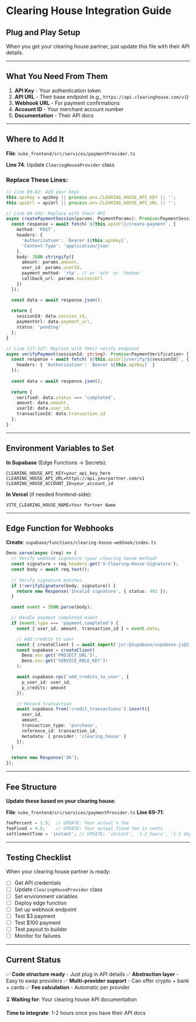 # Clearing House Integration Guide

## Plug and Play Setup

When you get your clearing house partner, just update this file with their API details.

---

## What You Need From Them

1. **API Key** - Your authentication token
2. **API URL** - Their base endpoint (e.g., `https://api.clearinghouse.com/v1`)
3. **Webhook URL** - For payment confirmations
4. **Account ID** - Your merchant account number
5. **Documentation** - Their API docs

---

## Where to Add It

**File**: `nuke_frontend/src/services/paymentProvider.ts`

**Line 74**: Update `ClearingHouseProvider` class

### Replace These Lines:

```typescript
// Line 80-82: Add your keys
this.apiKey = apiKey || process.env.CLEARING_HOUSE_API_KEY || '';
this.apiUrl = apiUrl || process.env.CLEARING_HOUSE_API_URL || '';

// Line 88-102: Replace with their API
async createPaymentSession(params: PaymentParams): Promise<PaymentSession> {
  const response = await fetch(`${this.apiUrl}/create-payment`, {
    method: 'POST',
    headers: {
      'Authorization': `Bearer ${this.apiKey}`,
      'Content-Type': 'application/json'
    },
    body: JSON.stringify({
      amount: params.amount,
      user_id: params.userId,
      payment_method: 'rtp', // or 'ach' or 'fednow'
      callback_url: params.successUrl
    })
  });

  const data = await response.json();
  
  return {
    sessionId: data.session_id,
    paymentUrl: data.payment_url,
    status: 'pending'
  };
}

// Line 117-127: Replace with their verify endpoint
async verifyPayment(sessionId: string): Promise<PaymentVerification> {
  const response = await fetch(`${this.apiUrl}/verify/${sessionId}`, {
    headers: { 'Authorization': `Bearer ${this.apiKey}` }
  });
  
  const data = await response.json();
  
  return {
    verified: data.status === 'completed',
    amount: data.amount,
    userId: data.user_id,
    transactionId: data.transaction_id
  };
}
```

---

## Environment Variables to Set

**In Supabase** (Edge Functions → Secrets):
```
CLEARING_HOUSE_API_KEY=your_api_key_here
CLEARING_HOUSE_API_URL=https://api.yourpartner.com/v1
CLEARING_HOUSE_ACCOUNT_ID=your_account_id
```

**In Vercel** (if needed frontend-side):
```
VITE_CLEARING_HOUSE_NAME=Your Partner Name
```

---

## Edge Function for Webhooks

**Create**: `supabase/functions/clearing-house-webhook/index.ts`

```typescript
Deno.serve(async (req) => {
  // Verify webhook signature (your clearing house method)
  const signature = req.headers.get('X-Clearing-House-Signature');
  const body = await req.text();
  
  // Verify signature matches
  if (!verifySignature(body, signature)) {
    return new Response('Invalid signature', { status: 401 });
  }

  const event = JSON.parse(body);

  // Handle payment completed event
  if (event.type === 'payment.completed') {
    const { user_id, amount, transaction_id } = event.data;

    // Add credits to user
    const { createClient } = await import('jsr:@supabase/supabase-js@2');
    const supabase = createClient(
      Deno.env.get('PROJECT_URL')!,
      Deno.env.get('SERVICE_ROLE_KEY')!
    );

    await supabase.rpc('add_credits_to_user', {
      p_user_id: user_id,
      p_credits: amount
    });

    // Record transaction
    await supabase.from('credit_transactions').insert({
      user_id,
      amount,
      transaction_type: 'purchase',
      reference_id: transaction_id,
      metadata: { provider: 'clearing_house' }
    });
  }

  return new Response('OK');
});
```

---

## Fee Structure

**Update these based on your clearing house**:

**File**: `nuke_frontend/src/services/paymentProvider.ts`
**Line 69-71**:

```typescript
feePercent = 1.5;  // UPDATE: Your actual % fee
feeFixed = 4.5;    // UPDATE: Your actual fixed fee in cents
settlementTime = 'instant'; // UPDATE: 'instant', '1-2 hours', '1-2 days'
```

---

## Testing Checklist

When your clearing house partner is ready:

- [ ] Get API credentials
- [ ] Update `ClearingHouseProvider` class
- [ ] Set environment variables
- [ ] Deploy edge function
- [ ] Set up webhook endpoint
- [ ] Test $3 payment
- [ ] Test $100 payment
- [ ] Test payout to builder
- [ ] Monitor for failures

---

## Current Status

✅ **Code structure ready** - Just plug in API details
✅ **Abstraction layer** - Easy to swap providers
✅ **Multi-provider support** - Can offer crypto + bank + cards
✅ **Fee calculation** - Automatic per provider

⏳ **Waiting for**: Your clearing house API documentation

**Time to integrate**: 1-2 hours once you have their API docs


